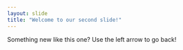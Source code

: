 ```yaml
---
layout: slide
title: "Welcome to our second slide!"
---
```

Something new like this one?
Use the left arrow to go back!
